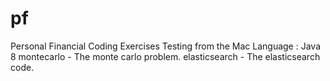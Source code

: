 # pf
Personal Financial Coding Exercises
Testing from the Mac
Language : Java 8
montecarlo - The monte carlo problem.
elasticsearch - The elasticsearch code.
